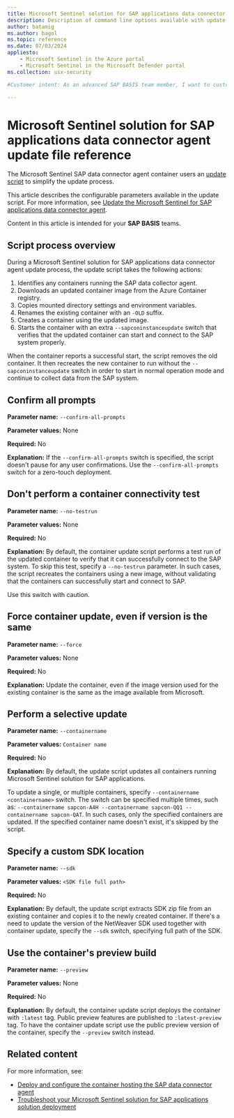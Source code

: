 ```yaml
---
title: Microsoft Sentinel solution for SAP applications data connector agent update file reference
description: Description of command line options available with update deployment script
author: batamig
ms.author: bagol
ms.topic: reference
ms.date: 07/03/2024
appliesto:
    - Microsoft Sentinel in the Azure portal
    - Microsoft Sentinel in the Microsoft Defender portal
ms.collection: usx-security

#Customer intent: As an advanced SAP BASIS team member, I want to customize the SAP data collector agent container update script so that I can streamline the update process and ensure compatibility with my SAP system.

---
```


# Microsoft Sentinel solution for SAP applications data connector agent update file reference

The Microsoft Sentinel SAP data connector agent container users an [update script](https://github.com/Azure/Azure-Sentinel/tree/master/Solutions/SAP) to simplify the update process.

This article describes the configurable parameters available in the update script. For more information, see [Update the Microsoft Sentinel for SAP applications data connector agent](update-sap-data-connector.md).

Content in this article is intended for your **SAP BASIS** teams.

## Script process overview

During a Microsoft Sentinel solution for SAP applications data connector agent update process, the update script takes the following actions:

1. Identifies any containers running the SAP data collector agent.
1. Downloads an updated container image from the Azure Container registry.
1. Copies mounted directory settings and environment variables.
1. Renames the existing container with an `-OLD` suffix.
1. Creates a container using the updated image.
1. Starts the container with an extra `--sapconinstanceupdate` switch that verifies that the updated container can start and connect to the SAP system properly.

When the container reports a successful start, the script removes the old container. It then recreates the new container to run without the `--sapconinstanceupdate` switch in order to start in normal operation mode and continue to collect data from the SAP system.

## Confirm all prompts

**Parameter name:** `--confirm-all-prompts`

**Parameter values:** None

**Required:** No

**Explanation:** If the `--confirm-all-prompts` switch is specified, the script doesn't pause for any user confirmations. Use the `--confirm-all-prompts` switch for a zero-touch deployment.


## Don't perform a container connectivity test

**Parameter name:** `--no-testrun`

**Parameter values:** None

**Required:** No

**Explanation:** By default, the container update script performs a test run of the updated container to verify that it can successfully connect to the SAP system. To skip this test, specify a `--no-testrun` parameter. In such cases, the script recreates the containers using a new image, without validating that the containers can successfully start and connect to SAP. 

Use this switch with caution.


## Force container update, even if version is the same

**Parameter name:** `--force`

**Parameter values:** None

**Required:** No

**Explanation:** Update the container, even if the image version used for the existing container is the same as the image available from Microsoft.

## Perform a selective update

**Parameter name:** `--containername`

**Parameter values:** `Container name`

**Required:** No

**Explanation:** By default, the update script updates all containers running Microsoft Sentinel solution for SAP applications. 

To update a single, or multiple containers, specify `--containername <containername>` switch. The switch can be specified multiple times, such as: `--containername sapcon-A4H --containername sapcon-QQ1 --containername sapcon-QAT`. In such cases, only the specified containers are updated. If the specified container name doesn't exist, it's skipped by the script.

## Specify a custom SDK location

**Parameter name:** `--sdk`

**Parameter values:** `<SDK file full path>`

**Required:** No

**Explanation:** By default, the update script extracts SDK zip file from an existing container and copies it to the newly created container. If there's a need to update the version of the NetWeaver SDK used together with container update, specify the `--sdk` switch, specifying full path of the SDK.

## Use the container's preview build

**Parameter name:** `--preview`

**Parameter values:** None

**Required:** No

**Explanation:** By default, the container update script deploys the container with `:latest` tag. Public preview features are published to `:latest-preview` tag. To have the container update script use the public preview version of the container, specify the `--preview` switch instead.

## Related content

For more information, see:

- [Deploy and configure the container hosting the SAP data connector agent](deploy-data-connector-agent-container.md)
- [Troubleshoot your Microsoft Sentinel solution for SAP applications solution deployment](sap-deploy-troubleshoot.md)
